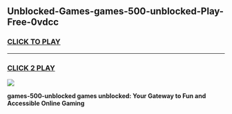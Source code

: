 
## Unblocked-Games-games-500-unblocked-Play-Free-0vdcc
<h3>
<a href="https://premium76.site?title=games-500-unblocked&ref=19M">CLICK TO PLAY</a></h3>
<hr>

<h3>
<a href="https://premium76.site?title=games-500-unblocked&ref=19M">CLICK 2 PLAY</a>
  
</h3>

<a href="https://premium76.site?title=games-500-unblocked&ref=19M"><img src="https://clearcache.store/games.png"></a>


**games-500-unblocked games unblocked: Your Gateway to Fun and Accessible Online Gaming**
